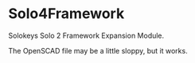 # Solo4Framework

Solokeys Solo 2 Framework Expansion Module.

The OpenSCAD file may be a little sloppy, but it works.
